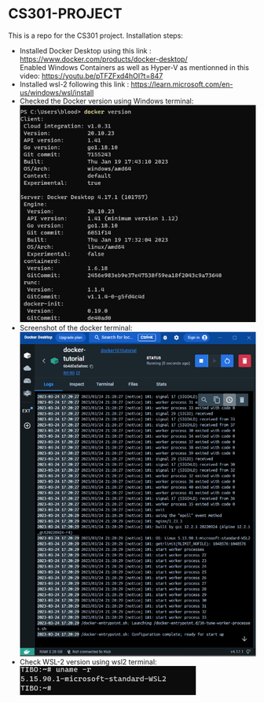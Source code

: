 # CS301-PROJECT
This is a repo for the CS301 project.
Installation steps:


- Installed Docker Desktop using this link : https://www.docker.com/products/docker-desktop/<br />
Enabled Windows Containers as well as Hyper-V as mentionned in this video: https://youtu.be/pTFZFxd4hOI?t=847
- Installed wsl-2 following this link : https://learn.microsoft.com/en-us/windows/wsl/install
- Checked the Docker version using Windows terminal:
![Docker Version Windows Terminal](https://github.com/breakthegreat/CS301-PROJECT/blob/milestone-1/docker%20version%20windows%20terminal.png)
- Screenshot of the docker terminal:
![Docker terminal](https://github.com/breakthegreat/CS301-PROJECT/blob/milestone-1/docker%20terminal%20tutorial%20repo.png)
- Check WSL-2 version using wsl2 terminal:<br />
![WSL-2 version](https://github.com/breakthegreat/CS301-PROJECT/blob/milestone-1/linux%20wsl2%20installation.png)
